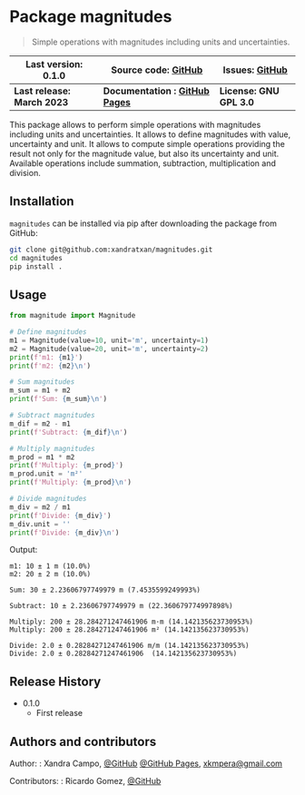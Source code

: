 # Package magnitudes

> Simple operations with magnitudes including units and uncertainties.
 
| Last version: 0.1.0          | Source code: [GitHub](https://github.com/xandratxan/magnitudes/)             | Issues: [GitHub](https://github.com/xandratxan/magnitudes/issues/) |
|------------------------------|------------------------------------------------------------------------------|--------------------------------------------------------------------|
| **Last release: March 2023** | **Documentation : [GitHub Pages](https://xandratxan.github.io/magnitudes/)** | **License: GNU GPL 3.0**                                           |

This package allows to perform simple operations with magnitudes including units and uncertainties.
It allows to define magnitudes with value, uncertainty and unit.
It allows to compute simple operations providing the result not only for the magnitude value,
but also its uncertainty and unit.
Available operations include summation, subtraction, multiplication and division.

## Installation

``magnitudes`` can be installed via pip after downloading the package from GitHub:

```bash
git clone git@github.com:xandratxan/magnitudes.git
cd magnitudes
pip install .
```

## Usage

```python
from magnitude import Magnitude

# Define magnitudes
m1 = Magnitude(value=10, unit='m', uncertainty=1)
m2 = Magnitude(value=20, unit='m', uncertainty=2)
print(f'm1: {m1}')
print(f'm2: {m2}\n')

# Sum magnitudes
m_sum = m1 + m2
print(f'Sum: {m_sum}\n')

# Subtract magnitudes
m_dif = m2 - m1
print(f'Subtract: {m_dif}\n')

# Multiply magnitudes
m_prod = m1 * m2
print(f'Multiply: {m_prod}')
m_prod.unit = 'm²'
print(f'Multiply: {m_prod}\n')

# Divide magnitudes
m_div = m2 / m1
print(f'Divide: {m_div}')
m_div.unit = ''
print(f'Divide: {m_div}\n')
```

Output:

```
m1: 10 ± 1 m (10.0%)
m2: 20 ± 2 m (10.0%)

Sum: 30 ± 2.23606797749979 m (7.4535599249993%)

Subtract: 10 ± 2.23606797749979 m (22.360679774997898%)

Multiply: 200 ± 28.284271247461906 m·m (14.142135623730953%)
Multiply: 200 ± 28.284271247461906 m² (14.142135623730953%)

Divide: 2.0 ± 0.28284271247461906 m/m (14.142135623730953%)
Divide: 2.0 ± 0.28284271247461906  (14.142135623730953%)
```

## Release History

* 0.1.0
    * First release

## Authors and contributors

Author:
: Xandra Campo, 
[@GitHub](https://github.com/xandratxan/)
[@GitHub Pages](https://xandratxan.github.io/), 
xkmpera@gmail.com

Contributors:
: Ricardo Gomez, 
[@GitHub](https://github.com/ricargoes/)